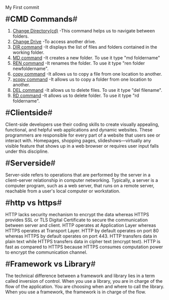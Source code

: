 My First commit

<font size=5>#**CMD Commands**#</font>
1. <u>Change Directory(cd)</u>
   -This command helps us to navigate between folders.
2. <u>Change Drive</u>
   -To access another drive.
3. <u>DIR command</u>
   -It displays the list of files and folders contained in the working folder.
4. <u>MD command</u>
   -It creates a new folder.
   To use it type "md foldername"
5. <u>REN command</u> 
   -It renames the folder.
   To use it type "ren folder newfoldername".
6. <u>copy command</u>
   -It allows us to copy a file from one location to another.
7. <u>xcopy command</u>
   -It allows us to copy a folder from one location to another.     
8. <u>DEL command</u>
   -It allows us to delete files.
   To use it type "del filename".
9. <u>RD command</u>
   -It allows us to delete folder.
   To use it type "rd foldername".

<font size=5>#**Clientside**#</font>

Client-side developers use their coding skills to create visually appealing, functional, and helpful web applications and dynamic websites. These programmers are responsible for every part of a website that users see or interact with. Homepages, shopping pages, slideshows—virtually any visible feature that shows up in a web browser or requires user input falls under this discipline. 

<font size=5>#**Serverside**#</font>

Server-side refers to operations that are performed by the server in a client–server relationship in computer networking. Typically, a server is a computer program, such as a web server, that runs on a remote server, reachable from a user's local computer or workstation.

<font size=5>#**http vs https**#</font>

HTTP lacks security mechanism to encrypt the data whereas HTTPS provides SSL or TLS Digital Certificate to secure the communication between server and client.
HTTP operates at Application Layer whereas HTTPS operates at Transport Layer.
HTTP by default operates on port 80 whereas HTTPS by default operates on port 443.
HTTP transfers data in plain text while HTTPS transfers data in cipher text (encrypt text).
HTTP is fast as compared to HTTPS because HTTPS consumes computation power to encrypt the communication channel.

<font size=5>#**Framework vs Library**#</font>

The technical difference between a framework and library lies in a term called inversion of control. When you use a library, you are in charge of the flow of the application. You are choosing when and where to call the library. When you use a framework, the framework is in charge of the flow.  